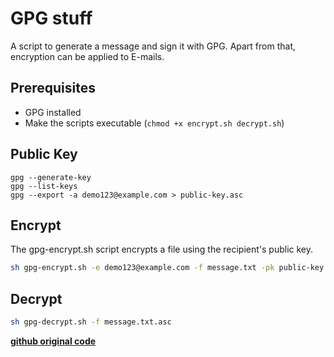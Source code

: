 # GPG stuff

A script to generate a message and sign it with GPG.
Apart from that, encryption can be applied to E-mails.

## Prerequisites

- GPG installed
- Make the scripts executable (`chmod +x encrypt.sh decrypt.sh`)

## Public Key 

```
gpg --generate-key 
gpg --list-keys
gpg --export -a demo123@example.com > public-key.asc
```

## Encrypt

The gpg-encrypt.sh script encrypts a file using the recipient's public key.

```bash
sh gpg-encrypt.sh -e demo123@example.com -f message.txt -pk public-key.asc
```

## Decrypt

```bash
sh gpg-decrypt.sh -f message.txt.asc
```

[**github original code**](https://github.com/moabukar/gpg-scripts)
